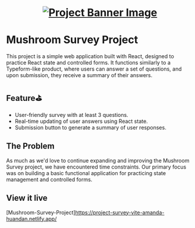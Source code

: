 <h1 align="center">
  <a href="">
    <img src="/src/assets/survey.svg" alt="Project Banner Image">
  </a>
</h1>

# Mushroom Survey Project
This project is a simple web application built with React, designed to practice React state and controlled forms. It functions similarly to a Typeform-like product, where users can answer a set of questions, and upon submission, they receive a summary of their answers.

## Feature⛳️
- User-friendly survey with at least 3 questions.
- Real-time updating of user answers using React state.
- Submission button to generate a summary of user responses.
## The Problem
As much as we'd love to continue expanding and improving the Mushroom Survey project, we have encountered time constraints. Our primary focus was on building a basic functional application for practicing state management and controlled forms. 

## View it live
[Mushroom-Survey-Project]https://project-survey-vite-amanda-huandan.netlify.app/